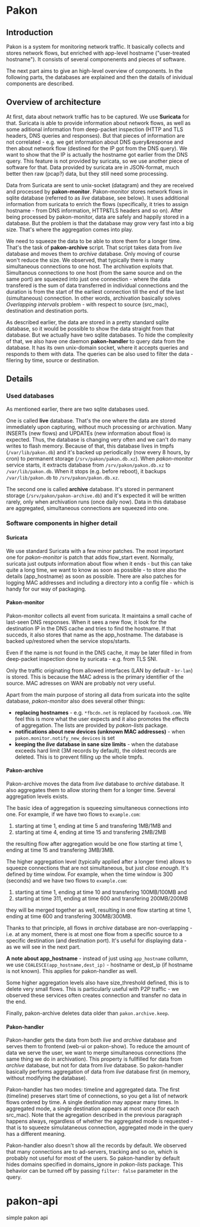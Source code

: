# Pakon
## Introduction
Pakon is a system for monitoring network traffic. It basically collects and stores network flows, but enriched with app-level hostname ("user-treated hostname"). It consists of several componenents and pieces of software. 

The next part aims to give an high-level overview of components. In the following parts, the databases are explained and then the datails of inividual components are described.

## Overview of architecture

At first, data about network traffic has to be captured. We use **Suricata** for that. Suricata is able to provide information about network flows, as well as some aditional information from deep-packet inspection (HTTP and TLS headers, DNS queries and responses). But that pieces of information are not correlated - e.g. we get information about DNS query&response and then about network flow (destined for the IP got from the DNS query). We want to show that the IP is actually the hostname got earlier from the DNS query. This feature is not provided by suricata, so we use another piece of software for that. Data provided by suricata are in JSON-format, much better then raw (pcap?) data, but they still need some processing.

Data from Suricata are sent to unix-socket (datagram) and they are received and processed by **pakon-monitor**. Pakon-monitor stores network flows in sqlite database (referred to as *live* database, see below). It uses additional information from suricata to enrich the flows (specifically, it tries to assign hostname - from DNS information, HTTP&TLS headers and so on). After being processed by pakon-monitor, data are safely and happily stored in a database. But the problem is that the database may grow very fast into a big size. That's where the aggregation comes into play.

We need to squeeze the data to be able to store them for a longer time. That's the task of **pakon-archive** script. That script takes data from *live* database and moves them to *archive* database. Only moving of course won't reduce the size. We observed, that typically there is many simultaneous connections to one host. The archivation exploits that. Simultanous connections to one host (from the same source and on the same port) are squeezed into just one connection - where the data transfered is the sum of data transferred in individual connections and the duration is from the start of the earliest connection till the end of the last (simultaneous) connection. In other words, archivation basically solves *Overlapping intervals* problem - with respect to source (src_mac), destination and destination ports.

As described earlier, the data are stored in a pretty standard sqlite database, so it would be possible to show the data straight from that database. But we actually have two sqlite databases. To hide the complexity of that, we also have one daemon **pakon-handler** to query data from the database. It has its own unix-domain socket, where it accepts queries and responds to them with data. The queries can be also used to filter the data - filering by time, source or destination.

## Details

### Used databases

As mentioned earlier, there are two sqlite databases used.

One is called **live** database. That's the one where the data are stored immediately upon capturing, without much processing or archivation. Many INSERTs (new flows) and UPDATEs (new information about flow) is expected. Thus, the database is changing very often and we can't do many writes to flash memory. Because of that, this database lives in tmpfs (`/var/lib/pakon.db`) and it's backed up periodically (now every 8 hours, by cron) to permanent storage (`/srv/pakon/pakon.db.xz`). When *pakon-monitor* service starts, it extracts database from `/srv/pakon/pakon.db.xz` to `/var/lib/pakon.db`. When it stops (e.g. before reboot), it backups `/var/lib/pakon.db` to `/srv/pakon/pakon.db.xz`. 

The second one is called **archive** database. It's stored in permanent storage (`/srv/pakon/pakon-archive.db`) and it's expected it will be written rarely, only when archivation runs (once daily now). Data in this database are aggregated, simultaneous connections are squeezed into one.


### Software components in higher detail

#### Suricata

We use standard Suricata with a few minor patches. The most important one for *pakon-monitor* is patch that adds flow_start event. Normally, suricata just outputs information about flow when it ends - but this can take quite a long time, we want to know as soon as possible - to store also the details (app_hostname) as soon as possible. There are also patches for logging MAC addresses and including a directory into a config file - which is handy for our way of packaging.


#### Pakon-monitor

Pakon-monitor collects all event from suricata. It maintains a small cache of last-seen DNS responses. When it sees a new flow, it look for the destination IP in the DNS cache and tries to find the hostname. If that succeds, it also stores that name as the app_hostname. The database is backed up/restored when the service stops/starts.

Even if the name is not found in the DNS cache, it may be later filled in from deep-packet inspection done by suricata - e.g. from TLS SNI.

Only the traffic originating from allowed interfaces (LAN by default - `br-lan`) is stored. This is because the MAC adress is the primary identifier of the source. MAC adresses on WAN are probably not very useful.

Apart from the main purpose of storing all data from suricata into the sqlite database, *pakon-monitor* also does several other things:
 - **replacing hostnames** - e.g. `*fbcdn.net` is replaced by `facebook.com`. We feel this is more what the user expects and it also promotes the effects of aggregation. The lists are provided by *pakon-lists* package.
 - **notifications about new devices (unknown MAC addresses)** - when `pakon.monitor.notify_new_devices` is set
 - **keeping the *live* database in sane size limits** - when the database exceeds hard limit (3M records by default), the oldest records are deleted. This is to prevent filling up the whole tmpfs.
 
#### Pakon-archive

Pakon-archive moves the data from *live* database to *archive* database. It also aggregates them to allow storing them for a longer time. Several aggregation levels exists.

The basic idea of aggregation is squeezing simultaneous connections into one. For example, if we have two flows to `example.com`:
 1. starting at time 1, ending at time 5 and transfering 1MB/1MB and 
 2. starting at time 4, ending at time 15 and transfering 2MB/2MB

the resulting flow after aggregation would be one flow starting at time 1, ending at time 15 and transfering 3MB/3MB.

The higher aggregation level (typically applied after a longer time) allows to squeeze connections that are not simultaneous, but just *close enough*. It's defined by time window. For example, when the time window is 300 (seconds) and we have two flows to `example.com`:
 1. starting at time 1, ending at time 10 and transfering 100MB/100MB and 
 2. starting at time 311, ending at time 600 and transfering 200MB/200MB

they will be merged together as well, resulting in one flow starting at time 1, ending at time 600 and transfering 300MB/300MB.

Thanks to that principle, all flows in *archive* database are non-overlapping - i.e. at any moment, there is at most one flow from a specific source to a specific destination (and destination port). It's useful for displaying data - as we will see in the next part.

**A note about app_hostname** - instead of just using `app_hostname` collumn, we use `COALESCE(app_hostname,dest_ip)` - hostname or dest_ip (if hostname is not known). This applies for pakon-handler as well.

Some higher aggregation levels also have size_threshold defined, this is to delete very small flows. This is particularly useful with P2P traffic - we observed these services often creates connection and transfer no data in the end.

Finally, pakon-archive deletes data older than `pakon.archive.keep`.

#### Pakon-handler

Pakon-handler gets the data from both *live* and *archive* database and serves them to frontend (web-ui or pakon-show). To reduce the amount of data we serve the user, we want to merge simultaneous connections (the same thing we do in archivation). This property is fullfilled for data from *archive* database, but not for data from *live* database. So pakon-handler basically performs aggregation of data from *live* database first (in memory, without modifying the database).

Pakon-handler has two modes: timeline and aggregated data. The first (timeline) preserves start time of connections, so you get a list of network flows ordered by time. A single destination may appear many times. In aggregated mode, a single destination appears at most once (for each src_mac). Note that the agregation described in the previous paragraph happens always, regardless of whether the aggregated mode is requested - that is to squeeze simulataneous connection, aggregated mode in the query has a different meaning.

Pakon-handler also doesn't show all the records by default. We observed that many connections are to ad-servers, tracking and so on, which is probably not useful for most of the users. So pakon-handler by default hides domains specified in domains_ignore in *pakon-lists* package. This behavior can be turned off by passing `filter: false` parameter in the query.
# pakon-api

simple pakon api
